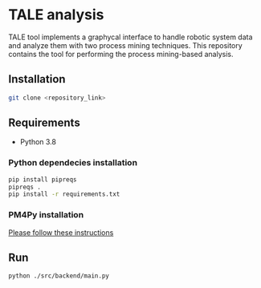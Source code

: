 # TALE analysis #
TALE tool implements a graphycal interface to handle robotic system data and analyze them with two process mining techniques. This repository contains the tool for performing the process mining-based analysis.

## Installation
```bash
git clone <repository_link>
```

## Requirements
- Python 3.8

### Python dependecies installation

```bash
pip install pipreqs
pipreqs .
pip install -r requirements.txt
```

### PM4Py installation
[Please follow these instructions](https://pm4py.fit.fraunhofer.de/install)

## Run
```bash
python ./src/backend/main.py  
```
